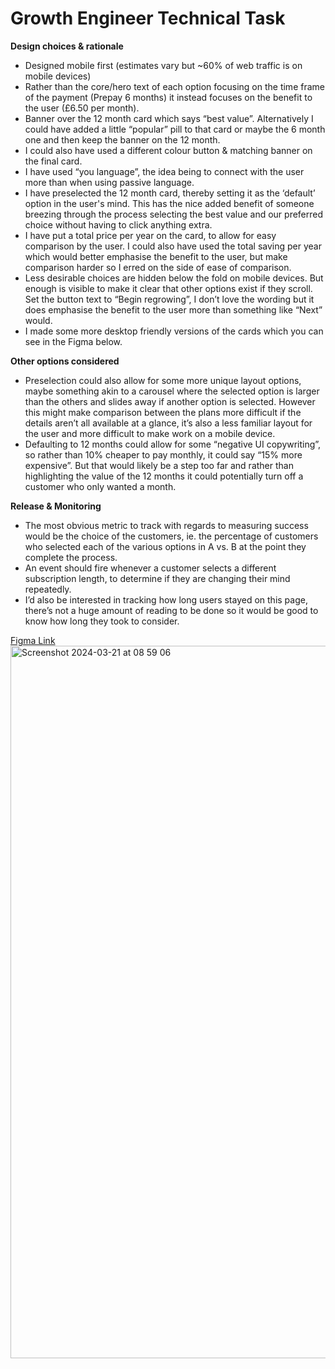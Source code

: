 # Growth Engineer Technical Task

**Design choices & rationale**
- Designed mobile first (estimates vary but ~60% of web traffic is on mobile devices)
- Rather than the core/hero text of each option focusing on the time frame of the payment (Prepay 6 months) it instead focuses on the benefit to the user (£6.50 per month). 
- Banner over the 12 month card which says “best value”. Alternatively I could have added a little “popular” pill to that card or maybe the 6 month one and then keep the banner on the 12 month.
- I could also have used a different colour button & matching banner on the final card.
- I have used “you language”, the idea being to connect with the user more than when using passive language.
- I have preselected the 12 month card, thereby setting it as the ‘default’ option in the user's mind. This has the nice added benefit of someone breezing through the process selecting the best value and our preferred choice without having to click anything extra.
- I have put a total price per year on the card, to allow for easy comparison by the user. I could also have used the total saving per year which would better emphasise the benefit to the user, but make comparison harder so I erred on the side of ease of comparison.
- Less desirable choices are hidden below the fold on mobile devices. But enough is visible to make it clear that other options exist if they scroll.
Set the button text to “Begin regrowing”, I don’t love the wording but it does emphasise the benefit to the user more than something like “Next” would.
- I made some more desktop friendly versions of the cards which you can see in the Figma below.

**Other options considered**
- Preselection could also allow for some more unique layout options, maybe something akin to a carousel where the selected option is larger than the others and slides away if another option is selected. However this might make comparison between the plans more difficult if the details aren’t all available at a glance, it’s also a less familiar layout for the user and more difficult to make work on a mobile device.
- Defaulting to 12 months could allow for some “negative UI copywriting”, so rather than 10% cheaper to pay monthly, it could say “15% more expensive”. But that would likely be a step too far and rather than highlighting the value of the 12 months it could potentially turn off a customer who only wanted a month. 

**Release & Monitoring**
- The most obvious metric to track with regards to measuring success would be the choice of the customers, ie. the percentage of customers who selected each of the various options in A vs. B at the point they complete the process.
- An event should fire whenever a customer selects a different subscription length, to determine if they are changing their mind repeatedly. 
- I’d also be interested in tracking how long users stayed on this page, there’s not a huge amount of reading to be done so it would be good to know how long they took to consider.

[Figma Link](https://www.figma.com/file/bT0VThqndTNOqxGs1KaQ7f/Numan-Tech-Test?type=design&node-id=0%3A1&mode=design&t=TvxRsLNkGtkm2mHs-1)
<img width="1140" alt="Screenshot 2024-03-21 at 08 59 06" src="https://github.com/fanninggg/numan/assets/33252472/445e0846-433b-42cd-99a2-3b11eed7c658">
